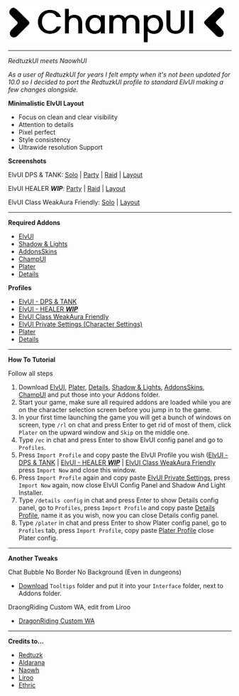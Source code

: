 ![logo](screens/CUI_Logo.png?raw=true "logo")

---

_RedtuzkUI meets NaowhUI_

_As a user of RedtuzkUI for years I felt empty when it's not been updated for 10.0 so I decided to port the RedtuzkUI profile to standard ElvUI making a few changes alongside._

**Minimalistic ElvUI Layout**

-   Focus on clean and clear visibility
-   Attention to details
-   Pixel perfect
-   Style consistency
-   Ultrawide resolution Support

**Screenshots**

ElvUI DPS & TANK: [Solo](screens/CUI_Solo.jpg?raw=true) | [Party](screens/CUI_Party.jpg?raw=true) | [Raid](screens/CUI_Raid.jpg?raw=true) | [Layout](screens/CUI_Layout.jpg?raw=true)

ElvUI HEALER **_WIP_**: [Party](screens/CUI_Party.jpg?raw=true) | [Raid](screens/CUI_Raid.jpg?raw=true) | [Layout](screens/CUI_Party.jpg?raw=true)

ElvUI Class WeakAura Friendly: [Solo](screens/CUI_CWA.jpg?raw=true) | [Layout](screens/CUI_CWA_Layout.jpg?raw=true)

---

**Required Addons**

-   [ElvUI](https://www.tukui.org/download.php?ui=elvui)
-   [Shadow & Lights](https://www.curseforge.com/wow/addons/elvui-shadow-light)
-   [AddonsSkins](https://www.curseforge.com/wow/addons/addonskins)
-   [ChampUI](https://downgit.github.io/#/home?url=https://github.com/HectorMarcos/ChampUI/tree/master/files/ChampUI)
-   [Plater](https://www.curseforge.com/wow/addons/plater-nameplates)
-   [Details](https://www.curseforge.com/wow/addons/details)

**Profiles**

-   [ElvUI - DPS & TANK](https://github.com/HectorMarcos/ChampUI/blob/master/profiles/elvui_dps_tank.txt?raw=true)
-   [ElvUI - HEALER **_WIP_**](https://github.com/HectorMarcos/ChampUI/blob/master/profiles/elvui_healer.txt?raw=true)
-   [ElvUI Class WeakAura Friendly](https://github.com/HectorMarcos/ChampUI/blob/master/profiles/elvui_cwa.txt?raw=true)
-   [ElvUI Private Settings (Character Settings)](https://github.com/HectorMarcos/ChampUI/blob/master/profiles/elvui_private.txt?raw=true)
-   [Plater](https://github.com/HectorMarcos/ChampUI/blob/master/profiles/plater.txt?raw=true)
-   [Details](https://github.com/HectorMarcos/ChampUI/blob/master/profiles/details.txt?raw=true)

---

**How To Tutorial**

Follow all steps

1. Download [ElvUI](https://www.tukui.org/download.php?ui=elvui), [Plater](https://www.curseforge.com/wow/addons/plater-nameplates), [Details](https://www.curseforge.com/wow/addons/details), [Shadow & Lights](https://www.curseforge.com/wow/addons/elvui-shadow-light), [AddonsSkins](https://www.curseforge.com/wow/addons/addonskins), [ChampUI](https://downgit.github.io/#/home?url=https://github.com/HectorMarcos/ChampUI/tree/master/files/ChampUI) and put those into your Addons folder.
2. Start your game, make sure all required addons are loaded while you are on the character selection screen before you jump in to the game.
3. In your first time launching the game you will get a bunch of windows on screen, type `/rl` on chat and press Enter to get rid of most of them, click `Plater` on the upward window and `Skip` on the middle one.
4. Type `/ec` in chat and press Enter to show ElvUI config panel and go to `Profiles`.
5. Press `Import Profile` and copy paste the ElvUI Profile you wish ([ElvUI - DPS & TANK](https://github.com/HectorMarcos/ChampUI/blob/master/profiles/elvui_dps_tank.txt?raw=true) | [ElvUI - HEALER **_WIP_**](https://github.com/HectorMarcos/ChampUI/blob/master/profiles/elvui_healer.txt?raw=true) | [ElvUI Class WeakAura Friendly](https://github.com/HectorMarcos/ChampUI/blob/master/profiles/elvui_cwa.txt?raw=true) press `Import Now` and close this window.
6. Press `Import Profile` again and copy paste [ElvUI Private Settings](https://github.com/HectorMarcos/ChampUI/blob/master/profiles/elvui_private.txt?raw=true), press `Import Now` again, now close ElvUI Config Panel and Shadow And Light Installer.
7. Type `/details config` in chat and press Enter to show Details config panel, go to `Profiles`, press `Import Profile` and copy paste [Details Profile](https://github.com/HectorMarcos/ChampUI/blob/master/profiles/details.txt?raw=true), name it as you wish, now you can close Details config panel.
8. Type `/plater` in chat and press Enter to show Plater config panel, go to `Profiles` tab, press `Import Profile`, copy paste [Plater Profile](https://github.com/HectorMarcos/ChampUI/blob/master/profiles/plater.txt?raw=true) close Plater config.

---

**Another Tweaks**

Chat Bubble No Border No Background (Even in dungeons)

-   [Download](https://downgit.github.io/#/home?url=https://github.com/HectorMarcos/ChampUI/tree/master/files/Tooltips) `Tooltips` folder and put it into your `Interface` folder, next to Addons folder. 

DraongRiding Custom WA, edit from Liroo

-   [DragonRiding Custom WA](https://github.com/HectorMarcos/ChampUI/blob/master/wa/dragonriding.txt?raw=true)

---

**Credits to...**

-   [Redtuzk](https://twitter.com/redtuzk)
-   [Aldarana](https://mobile.twitter.com/aldaranaa)
-   [Naowh](https://twitter.com/Naowhxd)
-   [Liroo](https://wago.io/nFopWlIoQ)
-   [Ethric](https://wago.io/okQgj8zoy)
